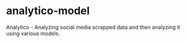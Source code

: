 # analytico-model
Analytico - Analyzing social media scrapped data and then analyzing it using various models.
